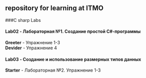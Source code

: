 ## repository for learning at ITMO

###C sharp Labs
#### **Lab02** - Лабораторная №1. Создание простой C#-программы
**Greeter**  - Упражнение 1-3 <br />
**Devider** - Упражнение 4

#### **Lab03** - Создание и использование размерных типов данных
**Starter**  - Лабораторная №2. Упражнение 1-3
